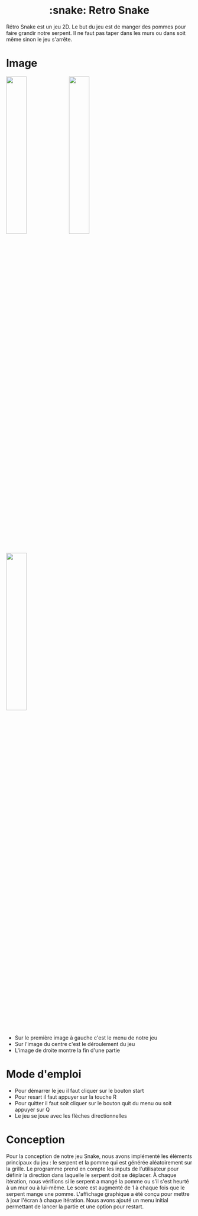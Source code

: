 <h1 align="center">:snake: Retro Snake</h1>

Rétro Snake est un jeu 2D. Le but du jeu est de manger des pommes pour faire grandir notre serpent. Il ne faut pas taper dans les murs ou dans soit même sinon le jeu s'arrête.

# Image

<p float="left">
  <img src="https://github.com/user-attachments/assets/d2dd0e00-8f50-49bd-9de9-28cadbc9b28d" width=33% height=33%>
  <img src="https://github.com/user-attachments/assets/a970f73a-d9c4-4bfd-ba44-c4e8f56da76e" width=33% height=33%>
  <img src="https://github.com/user-attachments/assets/9bc299eb-1880-4266-a478-6ad6ee2c44d0" width=33% height=33%>
</p>

- Sur le première image à gauche c'est le menu de notre jeu
- Sur l'image du centre c'est le déroulement du jeu
- L'image de droite montre la fin d'une partie

# Mode d'emploi

- Pour démarrer le jeu il faut cliquer sur le bouton start
- Pour resart il faut appuyer sur la touche R
- Pour quitter il faut soit cliquer sur le bouton quit du menu ou soit appuyer sur Q
- Le jeu se joue avec les flèches directionnelles

# Conception

Pour la conception de notre jeu Snake, nous avons implémenté les éléments principaux du jeu : le serpent et la pomme qui est générée aléatoirement sur la grille. Le programme prend en compte les inputs de l'utilisateur pour définir la direction dans laquelle le serpent doit se déplacer. À chaque itération, nous vérifions si le serpent a mangé la pomme ou s'il s'est heurté à un mur ou à lui-même. Le score est augmenté de 1 à chaque fois que le serpent mange une pomme. L'affichage graphique a été conçu pour mettre à jour l'écran à chaque itération. Nous avons ajouté un menu initial permettant de lancer la partie et une option pour restart.


